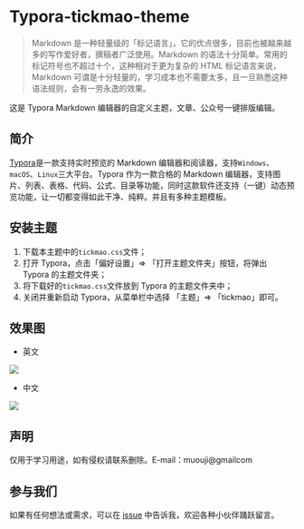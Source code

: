 # Typora-tickmao-theme

> Markdown 是一种轻量级的「标记语言」，它的优点很多，目前也被越来越多的写作爱好者，撰稿者广泛使用。Markdown 的语法十分简单。常用的标记符号也不超过十个，这种相对于更为复杂的 HTML 标记语言来说，Markdown 可谓是十分轻量的，学习成本也不需要太多，且一旦熟悉这种语法规则，会有一劳永逸的效果。

这是 Typora Markdown 编辑器的自定义主题，文章、公众号一键排版编辑。

## 简介

[Typora](https://www.typora.io/)是一款支持实时预览的 Markdown 编辑器和阅读器，支持`Windows`、`macOS`、`Linux`三大平台。Typora 作为一款合格的 Markdown 编辑器，支持图片、列表、表格、代码、公式、目录等功能，同时这款软件还支持（一键）动态预览功能，让一切都变得如此干净、纯粹。并且有多种主题模板。

## 安装主题

1. 下载本主题中的`tickmao.css`文件；
2. 打开 Typora，点击「偏好设置」=> 「打开主题文件夹」按钮，将弹出 Typora 的主题文件夹；
3. 将下载好的`tickmao.css`文件放到 Typora 的主题文件夹中；
4. 关闭并重新启动 Typora，从菜单栏中选择 「主题」=> 「tickmao」即可。

## 效果图

* 英文

![](https://i.loli.net/2019/04/07/5ca9e890600a9.png)



* 中文

![](https://i.loli.net/2019/04/07/5ca9e8905d90f.png)



## 声明

仅用于学习用途，如有侵权请联系删除。E-mail：muouji@gmailcom

## 参与我们

如果有任何想法或需求，可以在 [issue](https://github.com/tickmao/Typora-tickmao-theme/issues) 中告诉我，欢迎各种小伙伴踊跃留言。